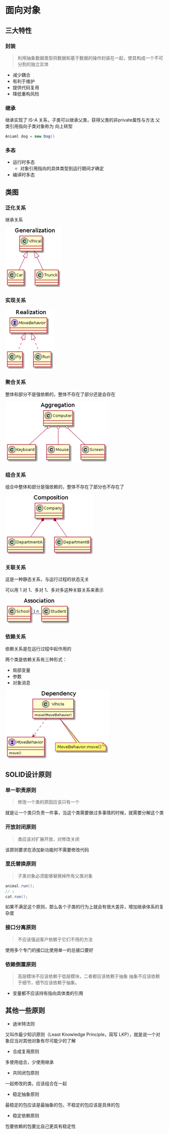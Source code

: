 # 面向对象

## 三大特性

### 封装

> 利用抽象数据类型将数据和基于数据的操作封装在一起，使其构成一个不可分割的独立实体

- 减少耦合
- 有利于维护
- 提供代码复用
- 降低重构风险

### 继承

继承实现了 IS-A 关系，子类可以继承父类，获得父类的非private属性与方法
父类引用指向子类对象称为 向上转型 

```java
Aniaml dog = new Dog()
```

### 多态

- 运行时多态
  - 对象引用指向的具体类型到运行期间才确定
- 编译时多态

## 类图

### 泛化关系

继承关系

![202038191245](/assets/202038191245.png)

### 实现关系

![202038191327](/assets/202038191327.png)

### 聚合关系

整体和部分不是强依赖的，整体不存在了部分还是会存在

![20203819147](/assets/20203819147.png)

### 组合关系

组合中整体和部分是强依赖的，整体不存在了部分也不存在了

![20203819154](/assets/20203819154.png)

### 关联关系

这是一种静态关系，与运行过程的状态无关

可以用 1 对 1、多对 1、多对多这种关联关系来表示

![20203819164](/assets/20203819164.png)

### 依赖关系

依赖关系是在运行过程中起作用的

两个类是依赖关系有三种形式：

- 局部变量
- 参数
- 对象消息

![202038191818](/assets/202038191818.png)

## SOLID设计原则

### 单一职责原则

>修改一个类的原因应该只有一个

就是让一个类只负责一件事，当这个类需要做过多事情的时候，就需要分解这个类

### 开放封闭原则

> 类应该对扩展开放，对修改关闭

该原则要求在添加新功能时不需要修改代码

### 里氏替换原则

> 子类对象必须能够替换掉所有父类对象

```java
animal.run();
// ↓
cat.run();
```

如果不满足这个原则，那么各个子类的行为上就会有很大差异，增加继承体系的复杂度

### 接口分离原则

>不应该强迫客户依赖于它们不用的方法

使用多个专门的接口比使用单一的总接口要好

### 依赖倒置原则

>高层模块不应该依赖于低层模块，二者都应该依赖于抽象
>抽象不应该依赖于细节，细节应该依赖于抽象。

- 变量都不应该持有指向具体类的引用

## 其他一些原则

- 迪米特法则

又叫作最少知识原则（Least Knowledge Principle，简写 LKP），就是说一个对象应当对其他对象有尽可能少的了解

- 合成复用原则

多使用组合，少使用继承

- 共同闭包原则

一起修改的类，应该组合在一起

- 稳定抽象原则

最稳定的包应该是最抽象的包，不稳定的包应该是具体的包

- 稳定依赖原则

包要依赖的包要比自己更具有稳定性